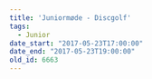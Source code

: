 ```yaml
---
title: 'Juniormøde - Discgolf'
tags:
  - Junior
date_start: "2017-05-23T17:00:00"
date_end: "2017-05-23T19:00:00"
old_id: 6663
---
```

